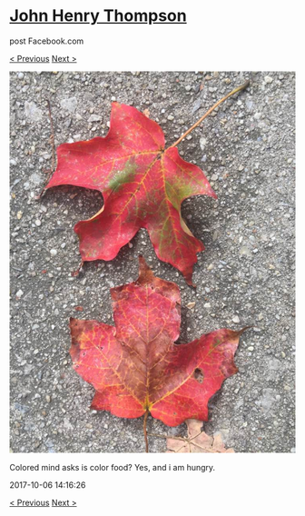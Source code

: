 # [John Henry Thompson](../README.md)
post Facebook.com

[< Previous](2017-10-06-2.md) [Next >](2017-10-06-4.md)

[![](../media/2017-10-06/Timeline-Photos-Colored-mind-asks-is-color-food-Yes-and-i-am-hun.jpg)](../README.md)

Colored mind asks is color food? Yes, and i am hungry.

2017-10-06 14:16:26

[< Previous](2017-10-06-2.md) [Next >](2017-10-06-4.md)
